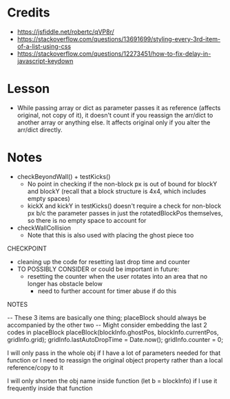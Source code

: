 # Credits
* https://jsfiddle.net/robertc/qVP8r/ 
* https://stackoverflow.com/questions/13691699/styling-every-3rd-item-of-a-list-using-css
* https://stackoverflow.com/questions/12273451/how-to-fix-delay-in-javascript-keydown

# Lesson
* While passing array or dict as parameter passes it as reference (affects original, not copy of it), it doesn't count if you reassign the arr/dict to another array or anything else. It affects original only if you alter the arr/dict directly.

# Notes
* checkBeyondWall() + testKicks()
    * No point in checking if the non-block px is out of bound for blockY and blockY (recall that a block structure is 4x4, which includes empty spaces)
    * kickX and kickY in testKicks() doesn't require a check for non-block px b/c the parameter passes in just the rotatedBlockPos themselves, so there is no empty space to account for
* checkWallCollision
    * Note that this is also used with placing the ghost piece too


CHECKPOINT
* cleaning up the code for resetting last drop time and counter
* TO POSSIBLY CONSIDER or could be important in future:
    * resetting the counter when the user rotates into an area that no longer has obstacle below
        * need to further account for timer abuse if do this

NOTES

-- These 3 items are basically one thing; placeBlock should always be accompanied by the other two
-- Might consider embedding the last 2 codes in placeBlock
placeBlock(blockInfo.ghostPos, blockInfo.currentPos, gridInfo.grid);
gridInfo.lastAutoDropTime = Date.now();
gridInfo.counter = 0;

I will only pass in the whole obj if I have a lot of parameters needed for that function or I need to reassign the original object property rather than a local reference/copy to it

I will only shorten the obj name inside function (let b = blockInfo) if I use it frequently inside that function 